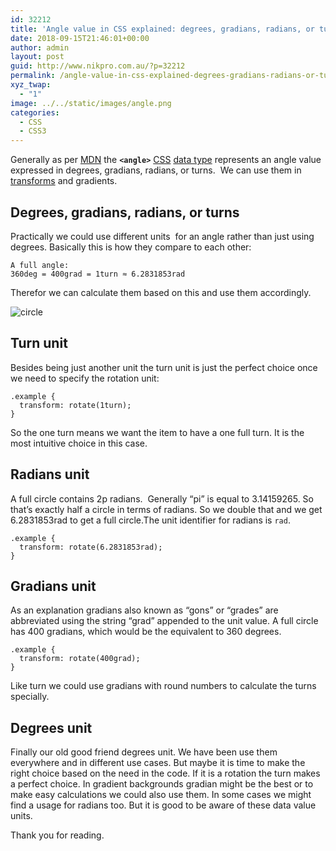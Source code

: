 ```yaml
---
id: 32212
title: 'Angle value in CSS explained: degrees, gradians, radians, or turns units'
date: 2018-09-15T21:46:01+00:00
author: admin
layout: post
guid: http://www.nikpro.com.au/?p=32212
permalink: /angle-value-in-css-explained-degrees-gradians-radians-or-turns-units/
xyz_twap:
  - "1"
image: ../../static/images/angle.png
categories:
  - CSS
  - CSS3
---
```

Generally as per <a href="https://developer.mozilla.org/en-US/docs/Web/CSS/angle" target="_blank" rel="noopener noreferrer">MDN</a> the **`<angle>`** [CSS](https://developer.mozilla.org/en-US/docs/Web/CSS) [data type](https://developer.mozilla.org/en-US/docs/Web/CSS/CSS_Types) represents an angle value expressed in degrees, gradians, radians, or turns.  We can use them in [transforms](http://www.nikpro.com.au/using-svg-part-2-to-create-animated-svg-spinner-by-css-transforms/) and gradients.

## Degrees, gradians, radians, or turns

Practically we could use different units  for an angle rather than just using degrees. Basically this is how they compare to each other:

```
A full angle: 
360deg = 400grad = 1turn ≈ 6.2831853rad
```

Therefor we can calculate them based on this and use them accordingly.

![circle](/images/circle.jpg)

## Turn unit

Besides being just another unit the turn unit is just the perfect choice once we need to specify the rotation unit:

```
.example {
  transform: rotate(1turn);
}
```

So the one turn means we want the item to have a one full turn. It is the most intuitive choice in this case.

## Radians unit

A full circle contains 2p radians.  Generally &#8220;pi&#8221; is equal to 3.14159265. So that’s exactly half a circle in terms of radians. So we double that and we get 6.2831853rad to get a full circle.The unit identifier for radians is `rad`.

```
.example {
  transform: rotate(6.2831853rad);
}
```

## Gradians unit

As an explanation gradians also known as &#8220;gons&#8221; or &#8220;grades&#8221; are abbreviated using the string “grad” appended to the unit value. A full circle has 400 gradians, which would be the equivalent to 360 degrees.

```
.example {
  transform: rotate(400grad);
}
```

Like turn we could use gradians with round numbers to calculate the turns specially.

## Degrees unit

Finally our old good friend degrees unit. We have been use them everywhere and in different use cases. But maybe it is time to make the right choice based on the need in the code. If it is a rotation the turn makes a perfect choice. In gradient backgrounds gradian might be the best or to make easy calculations we could also use them. In some cases we might find a usage for radians too. But it is good to be aware of these data value units. 

Thank you for reading.
